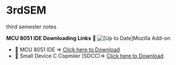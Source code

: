 # 3rdSEM
third semester notes

**MCU 8051 IDE Downloading Links** :ghost:
![[Up to Date]Mozilla Add-on](https://img.shields.io/amo/dw/dustman?color=green)
- :link: MCU 8051 IDE => [Click here to Download](https://sourceforge.net/projects/mcu8051ide/files/mcu8051ide/1.4.9/)
- :link: Small Device C Copmiler (SDCC)=> [Click here to Download](https://sourceforge.net/projects/sdcc/)
